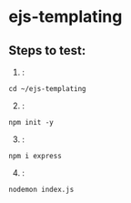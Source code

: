 # ejs-templating
 

## Steps to test:

1. : 
```
cd ~/ejs-templating
```
2. :
```
npm init -y
```


3. :
```
npm i express
```

4. :
 
```
nodemon index.js
```

